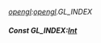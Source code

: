 _[opengl](../../modules/opengl/opengl-module.md):[opengl](../../modules/opengl/opengl-module.md).GL\_INDEX_
##### Const GL\_INDEX:[Int](../../modules/wonkey/wonkey-types-int.md)

